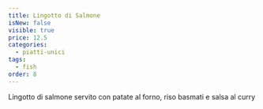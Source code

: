 ```yaml
---
title: Lingotto di Salmone
isNew: false
visible: true
price: 12.5
categories:
  - piatti-unici
tags:
  - fish
order: 8
---
```


Lingotto di salmone servito con patate al forno, riso basmati e salsa al curry
